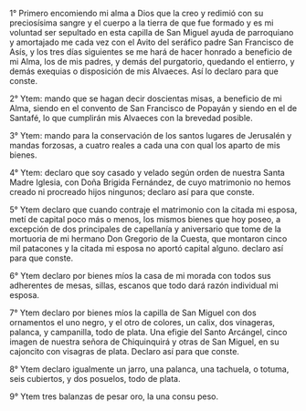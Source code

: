 1° Primero encomiendo mi alma a Dios que la creo y redimió con su preciosísima sangre y el cuerpo a la tierra de que fue formado y es mi voluntad ser sepultado en esta capilla de San Miguel ayuda de parroquiano y amortajado me cada vez con el Avito del seráfico padre San Francisco de Asís, y los tres días siguientes se me hará de hacer honrado a beneficio de mi Alma, los de mis padres, y demás del purgatorio, quedando el entierro, y demás exequias o disposición de mis Alvaeces. Así lo declaro para que conste.

2° Ytem: mando que se hagan decir doscientas misas, a beneficio de mi Alma, siendo en el convento de San Francisco de Popayán y siendo en el de Santafé, lo que cumplirán mis Alvaeces con la brevedad posible.

3° Ytem: mando para la conservación de los santos lugares de Jerusalén y mandas forzosas, a cuatro reales a cada una con qual los aparto de mis bienes.

4° Ytem: declaro que soy casado y velado según orden de nuestra Santa Madre Iglesia, con Doña Brigida Fernández, de cuyo matrimonio no hemos creado ni procreado hijos ningunos; declaro así para que conste.

5° Ytem declaro que cuando contraje el matrimonio con la citada mi esposa, metí de capital poco más o menos, los mismos bienes que hoy poseo, a excepción de dos principales de capellanía y aniversario que tome de la mortuoria de mi hermano Don Gregorio de la Cuesta, que montaron cinco mil patacones y la citada mi esposa no aportó capital alguno. declaro así para que conste.

6° Ytem declaro por bienes míos la casa de mi morada con todos sus adherentes de mesas, sillas, escanos que todo dará razón individual mi esposa.

7° Ytem declaro por bienes míos la capilla de San Miguel con dos ornamentos el uno negro, y el otro de colores, un calix, dos vinageras, palanca, y campanilla, todo de plata. Una efigie del Santo Arcángel, cinco imagen de nuestra señora de Chiquinquirá y otras de San Miguel, en su cajoncito con visagras de plata. Declaro así para que conste.

8° Ytem declaro igualmente un jarro, una palanca, una tachuela, o totuma, seis cubiertos, y dos posuelos, todo de plata.

9° Ytem tres balanzas de pesar oro, la una consu peso.